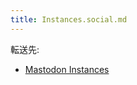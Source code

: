 ```yaml
---
title: Instances.social.md
---
```

<div>

転送先:

-   [Mastodon Instances](/Mastodon_Instances "Mastodon Instances")

</div>

<div>

</div>
